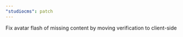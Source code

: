 ```yaml
---
"studiocms": patch
---
```


Fix avatar flash of missing content by moving verification to client-side
